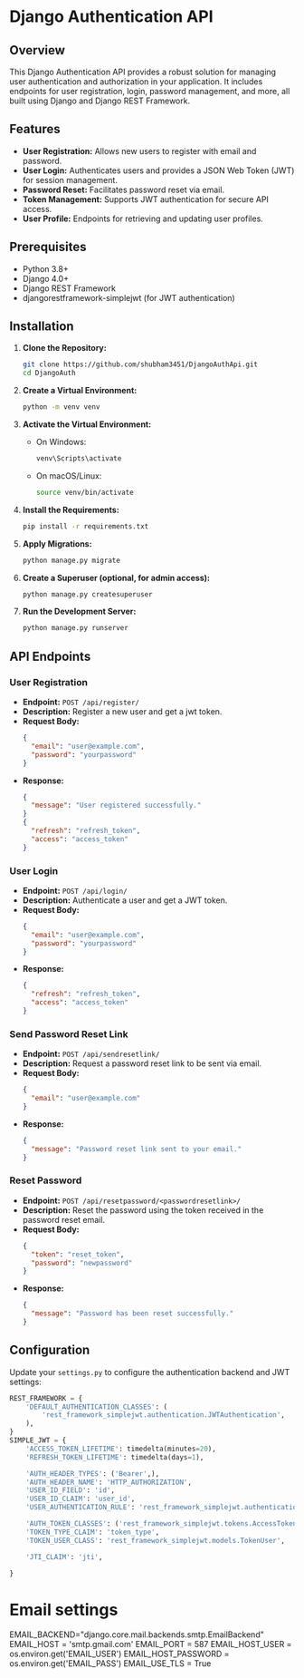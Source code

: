 # Django Authentication API

## Overview

This Django Authentication API provides a robust solution for managing user authentication and authorization in your application. It includes endpoints for user registration, login, password management, and more, all built using Django and Django REST Framework.

## Features

- **User Registration:** Allows new users to register with email and password.
- **User Login:** Authenticates users and provides a JSON Web Token (JWT) for session management.
- **Password Reset:** Facilitates password reset via email.
- **Token Management:** Supports JWT authentication for secure API access.
- **User Profile:** Endpoints for retrieving and updating user profiles.

## Prerequisites

- Python 3.8+
- Django 4.0+
- Django REST Framework
- djangorestframework-simplejwt (for JWT authentication)

## Installation

1. **Clone the Repository:**

   ```bash
   git clone https://github.com/shubham3451/DjangoAuthApi.git
   cd DjangoAuth
   ```

2. **Create a Virtual Environment:**

   ```bash
   python -m venv venv
   ```

3. **Activate the Virtual Environment:**

   - On Windows:

     ```bash
     venv\Scripts\activate
     ```

   - On macOS/Linux:

     ```bash
     source venv/bin/activate
     ```

4. **Install the Requirements:**

   ```bash
   pip install -r requirements.txt
   ```

5. **Apply Migrations:**

   ```bash
   python manage.py migrate
   ```

6. **Create a Superuser (optional, for admin access):**

   ```bash
   python manage.py createsuperuser
   ```

7. **Run the Development Server:**

   ```bash
   python manage.py runserver
   ```

## API Endpoints

### User Registration

- **Endpoint:** `POST /api/register/`
- **Description:** Register a new user and get a jwt token.
- **Request Body:**
  ```json
  {
    "email": "user@example.com",
    "password": "yourpassword"
  }
  ```
- **Response:**
  ```json
  {
    "message": "User registered successfully."
  }
  {
    "refresh": "refresh_token",
    "access": "access_token"
  }
  ```

### User Login

- **Endpoint:** `POST /api/login/`
- **Description:** Authenticate a user and get a JWT token.
- **Request Body:**
  ```json
  {
    "email": "user@example.com",
    "password": "yourpassword"
  }
  ```
- **Response:**
  ```json
  {
    "refresh": "refresh_token",
    "access": "access_token"
  }


### Send Password Reset Link

- **Endpoint:** `POST /api/sendresetlink/`
- **Description:** Request a password reset link to be sent via email.
- **Request Body:**
  ```json
  {
    "email": "user@example.com"
  }
  ```
- **Response:**
  ```json
  {
    "message": "Password reset link sent to your email."
  }
  ```

### Reset Password

- **Endpoint:** `POST /api/resetpassword/<passwordresetlink>/`
- **Description:** Reset the password using the token received in the password reset email.
- **Request Body:**
  ```json
  {
    "token": "reset_token",
    "password": "newpassword"
  }
  ```
- **Response:**
  ```json
  {
    "message": "Password has been reset successfully."
  }
  ```



## Configuration

Update your `settings.py` to configure the authentication backend and JWT settings:

```python
REST_FRAMEWORK = {
    'DEFAULT_AUTHENTICATION_CLASSES': (
        'rest_framework_simplejwt.authentication.JWTAuthentication',
    ),
}
SIMPLE_JWT = {
    'ACCESS_TOKEN_LIFETIME': timedelta(minutes=20),
    'REFRESH_TOKEN_LIFETIME': timedelta(days=1),

    'AUTH_HEADER_TYPES': ('Bearer',),
    'AUTH_HEADER_NAME': 'HTTP_AUTHORIZATION',
    'USER_ID_FIELD': 'id',
    'USER_ID_CLAIM': 'user_id',
    'USER_AUTHENTICATION_RULE': 'rest_framework_simplejwt.authentication.default_user_authentication_rule',

    'AUTH_TOKEN_CLASSES': ('rest_framework_simplejwt.tokens.AccessToken',),
    'TOKEN_TYPE_CLAIM': 'token_type',
    'TOKEN_USER_CLASS': 'rest_framework_simplejwt.models.TokenUser',

    'JTI_CLAIM': 'jti',

}
```
# Email settings
EMAIL_BACKEND="django.core.mail.backends.smtp.EmailBackend"
EMAIL_HOST = 'smtp.gmail.com'
EMAIL_PORT = 587
EMAIL_HOST_USER = os.environ.get('EMAIL_USER')
EMAIL_HOST_PASSWORD = os.environ.get('EMAIL_PASS')
EMAIL_USE_TLS = True


